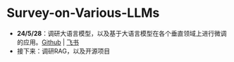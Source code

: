 # Survey-on-Various-LLMs
* **24/5/28**：调研大语言模型，以及基于大语言模型在各个垂直领域上进行微调的应用。[Github](./LLMs-Survey.md) | [飞书](https://w001bq5fla4.feishu.cn/docx/CsrgdC9vIo577zxILiJcUpunnTh?from=from_copylink)
* 接下来：调研RAG，以及开源项目

